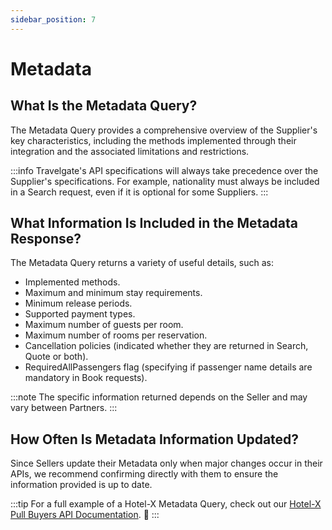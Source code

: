 ```yaml
---
sidebar_position: 7
---
```


# Metadata

## What Is the Metadata Query?

The Metadata Query provides a comprehensive overview of the Supplier's key characteristics, including the methods implemented through their integration and the associated limitations and restrictions.

:::info
Travelgate's API specifications will always take precedence over the Supplier's specifications. For example, nationality must always be included in a Search request, even if it is optional for some Suppliers.
:::

## What Information Is Included in the Metadata Response?

The Metadata Query returns a variety of useful details, such as:

- Implemented methods.
- Maximum and minimum stay requirements.
- Minimum release periods.
- Supported payment types.
- Maximum number of guests per room.
- Maximum number of rooms per reservation.
- Cancellation policies (indicated whether they are returned in Search, Quote or both).
- RequiredAllPassengers flag (specifying if passenger name details are mandatory in Book requests).

:::note
The specific information returned depends on the Seller and may vary between Partners.
:::

## How Often Is Metadata Information Updated?

Since Sellers update their Metadata only when major changes occur in their APIs, we recommend confirming directly with them to ensure the information provided is up to date.

:::tip
For a full example of a Hotel-X Metadata Query, check out our [Hotel-X Pull Buyers API Documentation](/docs/apis/for-buyers/hotel-x-pull-buyers-api/content/metadata#query-overview). 🚀
:::

